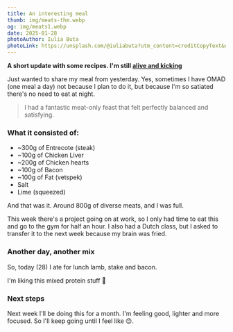 ```yaml
---
title: An interesting meal
thumb: img/meats-thm.webp
og: img/meats1.webp
date: 2025-01-28
photoAuthor: Iulia Buta
photoLink: https://unsplash.com/@iuliabuta?utm_content=creditCopyText&utm_medium=referral&utm_source=unsplash
---
```


**A short update with some recipes. I'm still [alive and kicking](https://youtu.be/ljIQo1OHkTI?si=2-Y756lriUR6cq16)**

Just wanted to share my meal from yesterday. Yes, sometimes I have OMAD (one meal a day) not because I plan to do it, but because I'm so satiated there's no need to eat at night.

>  I had a fantastic meat-only feast that felt perfectly balanced and satisfying.

### What it consisted of:

- ~300g of Entrecote (steak)
- ~100g of Chicken Liver
- ~200g of Chicken hearts
- ~100g of Bacon
- ~100g of Fat (vetspek)
- Salt
- Lime (squeezed)

And that was it. Around 800g of diverse meats, and I was full.

This week there's a project going on at work, so I only had time to eat this and go to the gym for half an hour. I also had a Dutch class, but I asked to transfer it to the next week because my brain was fried.

### Another day, another mix

So, today (28) I ate for lunch lamb, stake and bacon. 

I'm liking this mixed protein stuff 🤣

### Next steps

Next week I'll be doing this for a month. I'm feeling good, lighter and more focused. So I'll keep going until I feel like 😊.